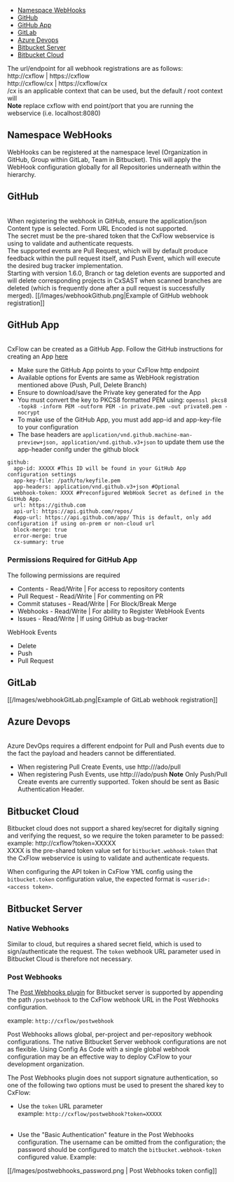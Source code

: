 * [Namespace WebHooks](#webhook)
* [GitHub](#github)
* [GitHub App](#githubapp)
* [GitLab](#gitlab)
* [Azure Devops](#azure)
* [Bitbucket Server](#bitbucketserver)
* [Bitbucket Cloud](#Bitbucketcloud)


The url/endpoint for all webhook registrations are as follows:
<br>http://cxflow | https://cxflow 
<br>http://cxflow/cx | https://cxflow/cx 
<br>/cx is an applicable context that can be used, but the default / root context will
<br>**Note** replace cxflow with end point/port that you are running the webservice (i.e. localhost:8080)

## <a name="webhook">Namespace WebHooks</a>
WebHooks can be registered at the namespace level (Organization in GitHub, Group within GitLab, Team in Bitbucket).  This will apply the WebHook configuration globally for all Repositories underneath within the hierarchy.

## <a name="github">GitHub</a>
<br>When registering the webhook in GitHub, ensure the application/json Content type is selected.  Form URL Encoded is not supported. 
<br>The secret must be the pre-shared token that the CxFlow webservice is using to validate and authenticate requests.
<br>The supported events are Pull Request, which will by default produce feedback within the pull request itself, and Push Event, which will execute the desired bug tracker implementation. 
<br>Starting with version 1.6.0, Branch or tag deletion events are supported and will delete corresponding projects in CxSAST when scanned branches are deleted (which is frequently done after a pull request is successfully merged).
[[/Images/webhookGithub.png|Example of GitHub webhook registration]]

## <a name="githubapp">GitHub App</a>
<br>CxFlow can be created as a GitHub App.  Follow the GitHub instructions for creating an App [here](https://docs.github.com/en/free-pro-team@latest/developers/apps/creating-a-github-app)
* Make sure the GitHub App points to your CxFlow http endpoint
* Available options for Events are same as WebHook registration mentioned above (Push, Pull, Delete Branch)
* Ensure to download/save the Private key generated for the App
* You must convert the key to PKCS8 formatted PEM using: ```openssl pkcs8 -topk8 -inform PEM -outform PEM -in private.pem -out private8.pem -nocrypt```
* To make use of the GitHub App, you must add app-id and app-key-file to your configuration
* The base headers are ```application/vnd.github.machine-man-preview+json, application/vnd.github.v3+json``` to update them use the app-header conifg under the github block
```
github:
  app-id: XXXXX #This ID will be found in your GitHub App configuration settings
  app-key-file: /path/to/keyfile.pem
  app-headers: application/vnd.github.v3+json #Optional
  webhook-token: XXXX #Preconfigured WebHook Secret as defined in the GitHub App.
  url: https://github.com
  api-url: https://api.github.com/repos/
  #app-url: https://api.github.com/app/ This is default, only add configuration if using on-prem or non-cloud url
  block-merge: true
  error-merge: true
  cx-summary: true
```

### Permissions Required for GitHub App
The following permissions are required
  * Contents - Read/Write | For access to repository contents
  * Pull Request - Read/Write | For commenting on PR  
  * Commit statuses - Read/Write | For Block/Break Merge
  * Webhooks - Read/Write | For ability to Register WebHook Events
  * Issues - Read/Write | If using GitHub as bug-tracker  

WebHook Events
  * Delete
  * Push
  * Pull Request

## <a name="gitlab">GitLab</a>
[[/Images/webhookGitLab.png|Example of GitLab webhook registration]]

## <a name="azure">Azure Devops</a>
<br>Azure DevOps requires a different endpoint for Pull and Push events due to the fact the payload and headers cannot be differentiated. 
  * When registering Pull Create Events, use http://<cxflow>/ado/pull 
  * When registering Push Events, use http://<cxflow>/ado/push 
**Note** Only Push/Pull Create events are currently supported. Token should be sent as Basic Authentication Header.

## <a name="bitbucketcloud">Bitbucket Cloud</a>
Bitbucket cloud does not support a shared key/secret for digitally signing and verifying the request, so we require the token parameter to be passed:
<br> example: http://cxflow?token=XXXXX
<br>XXXX is the pre-shared token value set for `bitbucket.webhook-token` that the CxFlow webservice is using to validate and authenticate requests.

When configuring the API token in CxFlow YML config using the `bitbucket.token` configuration value, the expected format is `<userid>:<access token>`. 


## <a name="bitbucketserver">Bitbucket Server</a>

### Native Webhooks
Similar to cloud, but requires a shared secret field, which is used to sign/authenticate the request.  The `token` webhook URL parameter used in Bitbucket Cloud is therefore not necessary.

### Post Webhooks
The [Post Webhooks plugin](https://marketplace.atlassian.com/apps/1215474/post-webhooks-for-bitbucket?hosting=server&tab=overview) for Bitbucket server is supported by appending the path `/postwebhook` to the CxFlow webhook URL in the Post Webhooks configuration.

example: `http://cxflow/postwebhook`


Post Webhooks allows global, per-project and per-repository webhook configurations.  The native Bitbucket Server webhook configurations are not as flexible.  Using Config As Code with a single global webhook configuration may be an effective way to deploy CxFlow to your development organization.



The Post Webhooks plugin does not support signature authentication, so one of the following two options must be used to present the shared key to CxFlow:

* Use the `token` URL parameter<br>
example: `http://cxflow/postwebhook?token=XXXXX`<br><br>


* Use the "Basic Authentication" feature in the Post Webhooks configuration.  The username can be omitted from the configuration; the password should be configured to match the `bitbucket.webhook-token` configured value.  Example:

[[/Images/postwebhooks_password.png | Post Webhooks token config]]




